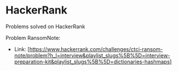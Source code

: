 # HackerRank

Problems solved on HackerRank

Problem RansomNote: 

  * Link: [https://www.hackerrank.com/challenges/ctci-ransom-note/problem?h_l=interview&playlist_slugs%5B%5D=interview-preparation-kit&playlist_slugs%5B%5D=dictionaries-hashmaps]

